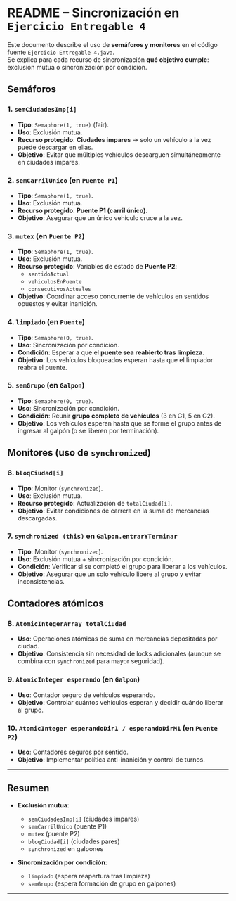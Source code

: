 # README – Sincronización en `Ejercicio Entregable 4`

Este documento describe el uso de **semáforos y monitores** en el código fuente `Ejercicio Entregable 4.java`.  
Se explica para cada recurso de sincronización **qué objetivo cumple**: exclusión mutua o sincronización por condición.

## Semáforos


### 1. `semCiudadesImp[i]`
- **Tipo**: `Semaphore(1, true)` (fair).
- **Uso**: Exclusión mutua.
- **Recurso protegido**: **Ciudades impares** → solo un vehículo a la vez puede descargar en ellas.
- **Objetivo**: Evitar que múltiples vehículos descarguen simultáneamente en ciudades impares.

### 2. `semCarrilUnico` (en `Puente P1`)
- **Tipo**: `Semaphore(1, true)`.
- **Uso**: Exclusión mutua.
- **Recurso protegido**: **Puente P1 (carril único)**.
- **Objetivo**: Asegurar que un único vehículo cruce a la vez.

### 3. `mutex` (en `Puente P2`)
- **Tipo**: `Semaphore(1, true)`.
- **Uso**: Exclusión mutua.
- **Recurso protegido**: Variables de estado de **Puente P2**:  
  - `sentidoActual`  
  - `vehiculosEnPuente`  
  - `consecutivosActuales`
- **Objetivo**: Coordinar acceso concurrente de vehículos en sentidos opuestos y evitar inanición.

### 4. `limpiado` (en `Puente`)
- **Tipo**: `Semaphore(0, true)`.
- **Uso**: Sincronización por condición.
- **Condición**: Esperar a que el **puente sea reabierto tras limpieza**.
- **Objetivo**: Los vehículos bloqueados esperan hasta que el limpiador reabra el puente.

### 5. `semGrupo` (en `Galpon`)
- **Tipo**: `Semaphore(0, true)`.
- **Uso**: Sincronización por condición.
- **Condición**: Reunir **grupo completo de vehículos** (3 en G1, 5 en G2).
- **Objetivo**: Los vehículos esperan hasta que se forme el grupo antes de ingresar al galpón (o se liberen por terminación).


## Monitores (uso de `synchronized`)


### 6. `bloqCiudad[i]`
- **Tipo**: Monitor (`synchronized`).
- **Uso**: Exclusión mutua.
- **Recurso protegido**: Actualización de `totalCiudad[i]`.
- **Objetivo**: Evitar condiciones de carrera en la suma de mercancías descargadas.

### 7. `synchronized (this)` en `Galpon.entrarYTerminar`
- **Tipo**: Monitor (`synchronized`).
- **Uso**: Exclusión mutua + sincronización por condición.
- **Condición**: Verificar si se completó el grupo para liberar a los vehículos.
- **Objetivo**: Asegurar que un solo vehículo libere al grupo y evitar inconsistencias.


## Contadores atómicos


### 8. `AtomicIntegerArray totalCiudad`
- **Uso**: Operaciones atómicas de suma en mercancías depositadas por ciudad.
- **Objetivo**: Consistencia sin necesidad de locks adicionales (aunque se combina con `synchronized` para mayor seguridad).

### 9. `AtomicInteger esperando` (en `Galpon`)
- **Uso**: Contador seguro de vehículos esperando.
- **Objetivo**: Controlar cuántos vehículos esperan y decidir cuándo liberar al grupo.

### 10. `AtomicInteger esperandoDir1 / esperandoDirM1` (en `Puente P2`)
- **Uso**: Contadores seguros por sentido.
- **Objetivo**: Implementar política anti-inanición y control de turnos.

---

## Resumen

- **Exclusión mutua**:  
  - `semCiudadesImp[i]` (ciudades impares)  
  - `semCarrilUnico` (puente P1)  
  - `mutex` (puente P2)  
  - `bloqCiudad[i]` (ciudades pares)  
  - `synchronized` en galpones  

- **Sincronización por condición**:  
  - `limpiado` (espera reapertura tras limpieza)  
  - `semGrupo` (espera formación de grupo en galpones)  

---
